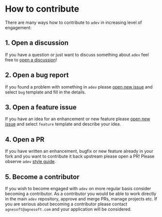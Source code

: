 # How to contribute

There are many ways how to contribute to `adev` in increasing level of engagement:

## 1. Open a discussion

If you have a question or just want to discuss something about `adev` feel free to [open a discussion](https://github.com/agnesoft/adev/discussions/new)!

## 2. Open a bug report

If you found a problem with something in `adev` please [open new issue](https://github.com/agnesoft/adev/issues/new/choose) and select `bug` template and fill in the details.

## 3. Open a feature issue

If you have an idea for an enhancement or new feature please [open new issue](https://github.com/agnesoft/adev/issues/new/choose) and select `feature` template and describe your idea.

## 4. Open a PR

If you have written an enhancement, bugfix or new feature already in your fork and you want to contribute it back upstream please open a PR! Please observe `adev` [style guide](STYLE_GUIDE.md).

## 5. Become a contributor

If you wish to become engaged with `adev` on more regular basis consider becoming a contributor. As a contributor you would be able to work directly in the main `adev` repository, approve and merge PRs, manage projects etc. If you are serious about becoming a contributor please contact `agnesoft@agnesoft.com` and your application will be considered.
